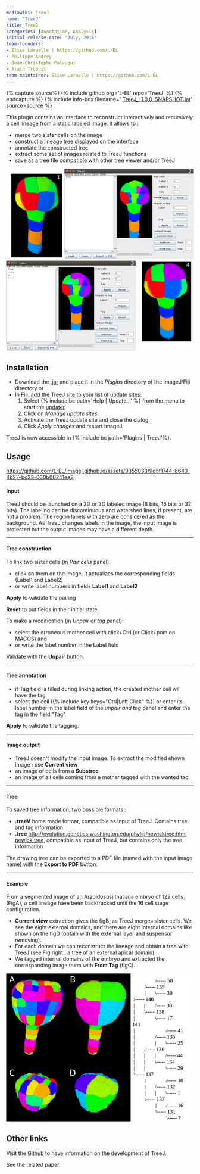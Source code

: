 ```yaml
---
mediawiki: TreeJ
name: "TreeJ"
title: TreeJ
categories: [Annotation, Analysis]
initial-release-date: "July, 2016"
team-founders:
- Elise Laruelle | https://github.com/L-EL
- Philippe Andrey
- Jean-Christophe Palauqui
- Alain Trubuil
team-maintainer: Elise Laruelle | https://github.com/L-EL
---
```


{% capture source%}
{% include github org='L-EL' repo='TreeJ' %}
{% endcapture %}
{% include info-box filename=' [TreeJ\_-1.0.0-SNAPSHOT.jar](https://github.com/L-EL/TreeJ/raw/master/TreeJ_-1.0.0-SNAPSHOT.jar)' source=source %}

This plugin contains an interface to reconstruct interactively and recursively a cell lineage from a static labeled image. It allows to :

-   merge two sister cells on the image
-   construct a lineage tree displayed on the interface
-   annotate the constructed tree
-   extract some set of images related to TreeJ functions
-   save as a tree file compatible with other tree viewer and/or TreeJ

<img src="/media/plugins/treejexample.png" width="900"/> 

## Installation

- Download the [.jar](https://github.com/L-EL/TreeJ/releases) and place it in the *Plugins* directory of the ImageJ/Fiji directory
or 
-   In Fiji, [ add](/update-sites/following#add-update-sites) the TreeJ site to your list of update sites:
    1.  Select {% include bc path='Help | Update...' %} from the menu to start the [updater](/plugins/updater).
    2.  Click on *Manage update sites*. 
    3.  Activate the TreeJ update site and close the dialog. 
    4.  Click *Apply changes* and restart ImageJ. 
    
TreeJ is now accessible in {% include bc path='Plugins | TreeJ'%}.

## Usage


https://github.com/L-EL/imagej.github.io/assets/9355033/9d5f1744-8643-4b27-bc23-060b00241ee2


#### Input

TreeJ should be launched on a 2D or 3D labeled image (8 bits, 16 bits or 32 bits). The labeling can be discontinuous and watershed lines, if present, are not a problem. The region labels with zero are considered as the background.
As TreeJ changes labels in the image, the input image is protected but the output images may have a different depth.

------------------------------------------------------------------------

#### Tree construction

To link two sister cells (in *Pair cells* panel):

-   click on them on the image, it actualizes the corresponding fields (Label1 and Label2)
-   or write label numbers in fields **Label1** and **Label2**

**Apply** to validate the pairing

**Reset** to put fields in their initial state.

To make a modification (in *Unpair or tag* panel):

-   select the erroneous mother cell with click+Ctrl (or Click+pom on MACOS) and
-   or write the label number in the Label field

Validate with the **Unpair** button.

------------------------------------------------------------------------

#### Tree annotation

-   if Tag field is filled during linking action, the created mother cell will have the tag
-   select the cell ({% include key keys="Ctrl|Left Click" %}) or enter its label number in the label field of the *unpair and tag* panel and enter the tag in the field "Tag"

**Apply** to validate the tagging.

------------------------------------------------------------------------

#### Image output

-   TreeJ doesn't modify the input image. To extract the modified shown image : use **Current view**
-   an image of cells from a **Substree**
-   an image of all cells coming from a mother tagged with the wanted tag

------------------------------------------------------------------------

#### Tree

To saved tree information, two possible formats :

-   **.treeV** home made format, compatible as input of TreeJ. Contains tree and tag information
-   **.tree** [http://evolution.genetics.washington.edu/phylip/newicktree.html newick tree](http://evolution.genetics.washington.edu/phylip/newicktree.html_newick_tree), compatible as input of TreeJ, but contains only the tree information

The drawing tree can be exported to a PDF file (named with the input image name) with the **Export to PDF** button.

------------------------------------------------------------------------

#### Example

From a segmented image of an Arabidospsi thaliana embryo of 122 cells (FigA), a cell lineage have been backtracked until the 16 cell stage configuration.

-   **Current view** extraction gives the figB, as TreeJ merges sister cells. We see the eight external domains, and there are eight internal domains like shown on the figD (obtain with the external layer and suspensor removing).
-   For each domain we can reconstruct the lineage and obtain a tree with TreeJ (see Fig right : a tree of an external apical domain).
-   We tagged internal domains of the embryo and extracted the corresponding image them with **From Tag** (figC).

![](/media/plugins/filiationtools.png)

## Other links
Visit the [Github](https://github.com/L-EL/TreeJ) to have information on the development of TreeJ.

See the related paper.

